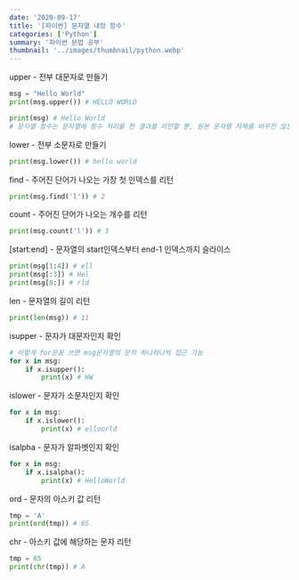 ```yaml
---
date: '2020-09-17'
title: '[파이썬] 문자열 내장 함수'
categories: ['Python']
summary: '파이썬 문법 공부'
thumbnail: '../images/thumbnail/python.webp'
---
```



upper - 전부 대문자로 만들기

```python
msg = "Hello World"
print(msg.upper()) # HELLO WORLD

print(msg) # Hello World
# 문자열 함수는 문자열에 함수 처리를 한 결과를 리턴할 뿐, 원본 문자열 자체를 바꾸진 않는다
```

lower - 전부 소문자로 만들기

```python
print(msg.lower()) # hello world
```

find - 주어진 단어가 나오는 가장 첫 인덱스를 리턴

```python
print(msg.find('l')) # 2
```

count - 주어진 단어가 나오는 개수를 리턴

```python
print(msg.count('l')) # 3
```

[start:end] - 문자열의 start인덱스부터 end-1 인덱스까지 슬라이스

```python
print(msg[1:4]) # ell
print(msg[:3]) # Hel
print(msg[8:]) # rld
```

len - 문자열의 길이 리턴

```python
print(len(msg)) # 11
```

isupper - 문자가 대문자인지 확인

```python
# 이렇게 for문을 쓰면 msg문자열의 문자 하나하나씩 접근 가능
for x in msg:
    if x.isupper():
        print(x) # HW
```

islower - 문자가 소문자인지 확인

```python
for x in msg:
    if x.islower():
        print(x) # elloorld
```

isalpha - 문자가 알파벳인지 확인

```python
for x in msg:
    if x.isalpha():
        print(x) # HelloWorld
```

ord - 문자의 아스키 값 리턴

```python
tmp = 'A'
print(ord(tmp)) # 65
```

chr - 아스키 값에 해당하는 문자 리턴

```python
tmp = 65
print(chr(tmp)) # A
```